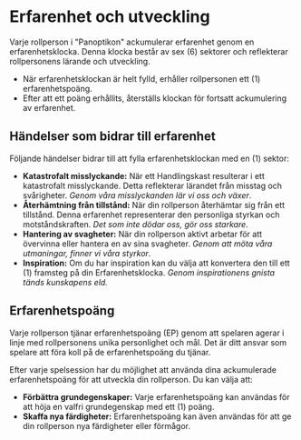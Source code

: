 # Erfarenhet och utveckling

Varje rollperson i "Panoptikon" ackumulerar erfarenhet genom en erfarenhetsklocka. Denna klocka består av sex (6) sektorer och reflekterar rollpersonens lärande och utveckling.

- När erfarenhetsklockan är helt fylld, erhåller rollpersonen ett (1) erfarenhetspoäng.
- Efter att ett poäng erhållits, återställs klockan för fortsatt ackumulering av erfarenhet.

## Händelser som bidrar till erfarenhet

Följande händelser bidrar till att fylla erfarenhetsklockan med en (1) sektor:

- **Katastrofalt misslyckande:** När ett Handlingskast resulterar i ett katastrofalt misslyckande. Detta reflekterar lärandet från misstag och svårigheter. *Genom våra misslyckanden lär vi oss och växer*.
- **Återhämtning från tillstånd:** När din rollperson återhämtar sig från ett tillstånd. Denna erfarenhet representerar den personliga styrkan och motståndskraften. *Det som inte dödar oss, gör oss starkare*.
- **Hantering av svagheter:** När din rollperson aktivt arbetar för att övervinna eller hantera en av sina svagheter. *Genom att möta våra utmaningar, finner vi våra styrkor*.
- **Inspiration:** Om du har inspiration kan du välja att konvertera den till ett (1) framsteg på din Erfarenhetsklocka. *Genom inspirationens gnista tänds kunskapens eld.*

## Erfarenhetspoäng

Varje rollperson tjänar erfarenhetspoäng (EP) genom att spelaren agerar i linje med rollpersonens unika personlighet och mål. Det är ditt ansvar som spelare att föra koll på de erfarenhetspoäng du tjänar.

Efter varje spelsession har du möjlighet att använda dina ackumulerade erfarenhetspoäng för att utveckla din rollperson. Du kan välja att:

- **Förbättra grundegenskaper:** Varje erfarenhetspoäng kan användas för att höja en valfri grundegenskap med ett (1) poäng.
- **Skaffa nya färdigheter:** Erfarenhetspoäng kan även användas för att ge din rollperson nya färdigheter eller förmågor. 

